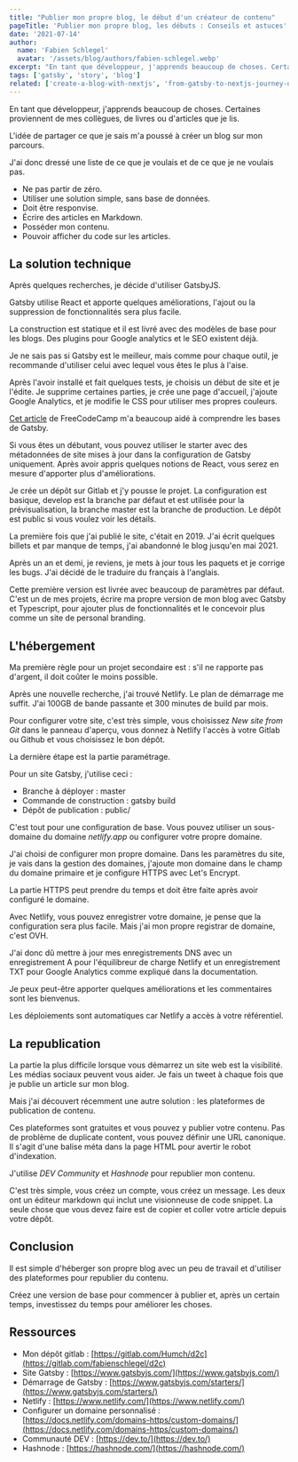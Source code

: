 ```yaml
---
title: "Publier mon propre blog, le début d'un créateur de contenu"
pageTitle: 'Publier mon propre blog, les débuts : Conseils et astuces'
date: '2021-07-14'
author:
  name: 'Fabien Schlegel'
  avatar: '/assets/blog/authors/fabien-schlegel.webp'
excerpt: "En tant que développeur, j'apprends beaucoup de choses. Certaines proviennent de mes collègues, de livres ou d'articles que je lis. L'idée de partager ce que je sais m'a poussé à créer un blog sur mon parcours."
tags: ['gatsby', 'story', 'blog']
related: ['create-a-blog-with-nextjs', 'from-gatsby-to-nextjs-journey-of-a-blog']
---
```


En tant que développeur, j'apprends beaucoup de choses. Certaines proviennent de mes collègues, de livres ou d'articles que je lis.

L'idée de partager ce que je sais m'a poussé à créer un blog sur mon parcours.

J'ai donc dressé une liste de ce que je voulais et de ce que je ne voulais pas.

- Ne pas partir de zéro.
- Utiliser une solution simple, sans base de données.
- Doit être responvise.
- Écrire des articles en Markdown.
- Posséder mon contenu.
- Pouvoir afficher du code sur les articles.

## La solution technique

Après quelques recherches, je décide d'utiliser GatsbyJS.

Gatsby utilise React et apporte quelques améliorations, l'ajout ou la suppression de fonctionnalités sera plus facile.

La construction est statique et il est livré avec des modèles de base pour les blogs. Des plugins pour Google analytics et le SEO existent déjà.

Je ne sais pas si Gatsby est le meilleur, mais comme pour chaque outil, je recommande d'utiliser celui avec lequel vous êtes le plus à l'aise.

Après l'avoir installé et fait quelques tests, je choisis un début de site et je l'édite. Je supprime certaines parties, je crée une page d'accueil, j'ajoute Google Analytics, et je modifie le CSS pour utiliser mes propres couleurs.

[Cet article](https://www.freecodecamp.org/news/how-to-build-a-react-and-gatsby-powered-blog-in-about-10-minutes-625c35c06481/) de FreeCodeCamp m'a beaucoup aidé à comprendre les bases de Gatsby.

Si vous êtes un débutant, vous pouvez utiliser le starter avec des métadonnées de site mises à jour dans la configuration de Gatsby uniquement. Après avoir appris quelques notions de React, vous serez en mesure d'apporter plus d'améliorations.

Je crée un dépôt sur Gitlab et j'y pousse le projet. La configuration est basique, develop est la branche par défaut et est utilisée pour la prévisualisation, la branche master est la branche de production. Le dépôt est public si vous voulez voir les détails.

La première fois que j'ai publié le site, c'était en 2019. J'ai écrit quelques billets et par manque de temps, j'ai abandonné le blog jusqu'en mai 2021.

Après un an et demi, je reviens, je mets à jour tous les paquets et je corrige les bugs. J'ai décidé de le traduire du français à l'anglais.

Cette première version est livrée avec beaucoup de paramètres par défaut. C'est un de mes projets, écrire ma propre version de mon blog avec Gatsby et Typescript, pour ajouter plus de fonctionnalités et le concevoir plus comme un site de personal branding.

## L'hébergement

Ma première règle pour un projet secondaire est : s'il ne rapporte pas d'argent, il doit coûter le moins possible.

Après une nouvelle recherche, j'ai trouvé Netlify. Le plan de démarrage me suffit. J'ai 100GB de bande passante et 300 minutes de build par mois.

Pour configurer votre site, c'est très simple, vous choisissez _New site from Git_ dans le panneau d'aperçu, vous donnez à Netlify l'accès à votre Gitlab ou Github et vous choisissez le bon dépôt.

La dernière étape est la partie paramétrage.

Pour un site Gatsby, j'utilise ceci :

- Branche à déployer : master
- Commande de construction : gatsby build
- Dépôt de publication : public/

C'est tout pour une configuration de base. Vous pouvez utiliser un sous-domaine du domaine _netlify.app_ ou configurer votre propre domaine.

J'ai choisi de configurer mon propre domaine. Dans les paramètres du site, je vais dans la gestion des domaines, j'ajoute mon domaine dans le champ du domaine primaire et je configure HTTPS avec Let's Encrypt.

La partie HTTPS peut prendre du temps et doit être faite après avoir configuré le domaine.

Avec Netlify, vous pouvez enregistrer votre domaine, je pense que la configuration sera plus facile. Mais j'ai mon propre registrar de domaine, c'est OVH.

J'ai donc dû mettre à jour mes enregistrements DNS avec un enregistrement A pour l'équilibreur de charge Netlify et un enregistrement TXT pour Google Analytics comme expliqué dans la documentation.

Je peux peut-être apporter quelques améliorations et les commentaires sont les bienvenus.

Les déploiements sont automatiques car Netlify a accès à votre référentiel.

## La republication

La partie la plus difficile lorsque vous démarrez un site web est la visibilité. Les médias sociaux peuvent vous aider. Je fais un tweet à chaque fois que je publie un article sur mon blog.

Mais j'ai découvert récemment une autre solution : les plateformes de publication de contenu.

Ces plateformes sont gratuites et vous pouvez y publier votre contenu. Pas de problème de duplicate content, vous pouvez définir une URL canonique. Il s'agit d'une balise méta dans la page HTML pour avertir le robot d'indexation.

J'utilise _DEV Community_ et _Hashnode_ pour republier mon contenu.

C'est très simple, vous créez un compte, vous créez un message. Les deux ont un éditeur markdown qui inclut une visionneuse de code snippet. La seule chose que vous devez faire est de copier et coller votre article depuis votre dépôt.

## Conclusion

Il est simple d'héberger son propre blog avec un peu de travail et d'utiliser des plateformes pour republier du contenu.

Créez une version de base pour commencer à publier et, après un certain temps, investissez du temps pour améliorer les choses.

## Ressources

- Mon dépôt gitlab : [https://gitlab.com/Humch/d2c](https://gitlab.com/fabienschlegel/d2c)
- Site Gatsby : [https://www.gatsbyjs.com/](https://www.gatsbyjs.com/)
- Démarrage de Gatsby : [https://www.gatsbyjs.com/starters/](https://www.gatsbyjs.com/starters/)
- Netlify : [https://www.netlify.com/](https://www.netlify.com/)
- Configurer un domaine personnalisé : [https://docs.netlify.com/domains-https/custom-domains/](https://docs.netlify.com/domains-https/custom-domains/)
- Communauté DEV : [https://dev.to/](https://dev.to/)
- Hashnode : [https://hashnode.com/](https://hashnode.com/)
